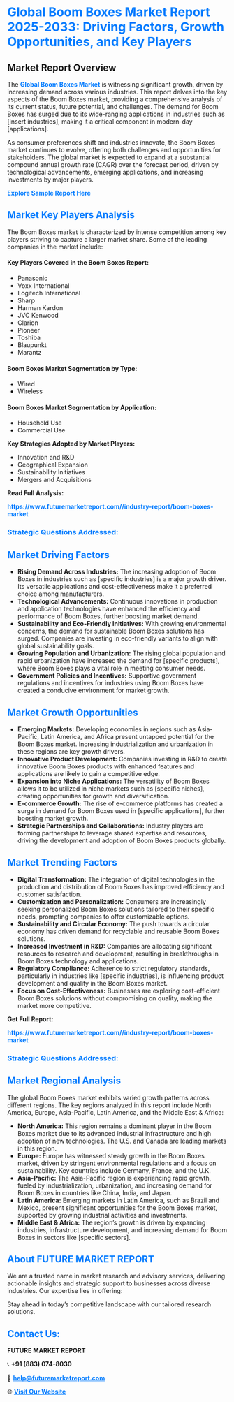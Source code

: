 <h1 style="color: #007BFF;">Global Boom Boxes Market Report 2025-2033: Driving Factors, Growth Opportunities, and Key Players</h1>

<section id="overview">
<h2>Market Report Overview</h2>
<p>The <a href="https://www.futuremarketreport.com//industry-report/boom-boxes-market" style="color: #007BFF; text-decoration: none;"><strong>Global Boom Boxes Market</strong></a> is witnessing significant growth, driven by increasing demand across various industries. This report delves into the key aspects of the Boom Boxes market, providing a comprehensive analysis of its current status, future potential, and challenges. The demand for Boom Boxes has surged due to its wide-ranging applications in industries such as [insert industries], making it a critical component in modern-day [applications].</p>
<p>As consumer preferences shift and industries innovate, the Boom Boxes market continues to evolve, offering both challenges and opportunities for stakeholders. The global market is expected to expand at a substantial compound annual growth rate (CAGR) over the forecast period, driven by technological advancements, emerging applications, and increasing investments by major players.</p>
</section>

<section id="overview">
<p><a href="https://www.futuremarketreport.com//request-sample/reportId=76752" style="color: #007BFF; text-decoration: none;"><strong>Explore Sample Report Here</strong></a></p>
</section>

<section id="key-players">
<h2 style="color: #007BFF;">Market Key Players Analysis</h2>
<p>The Boom Boxes market is characterized by intense competition among key players striving to capture a larger market share. Some of the leading companies in the market include:</p>
<h4>Key Players Covered in the Boom Boxes Report:</h4>
<ul><li>Panasonic</li><li>Voxx International</li><li>Logitech International</li><li>Sharp</li><li>Harman Kardon</li><li>JVC Kenwood</li><li>Clarion</li><li>Pioneer</li><li>Toshiba</li><li>Blaupunkt</li><li>Marantz</li></ul>
<h4>Boom Boxes Market Segmentation by Type:</h4>
<ul><li>Wired</li><li>Wireless</li></ul>

<h4>Boom Boxes Market Segmentation by Application:</h4>
<ul><li>Household Use</li><li>Commercial Use</li></ul>
<p><strong>Key Strategies Adopted by Market Players:</strong></p>
<ul>
<li>Innovation and R&D</li>
<li>Geographical Expansion</li>
<li>Sustainability Initiatives</li>
<li>Mergers and Acquisitions</li>
</ul>
</section>

<section>
<p><strong>Read Full Analysis: </strong></p><a href="https://www.futuremarketreport.com//industry-report/boom-boxes-market" style="color: #007BFF; text-decoration: none;"><strong>https://www.futuremarketreport.com//industry-report/boom-boxes-market</strong></a>
<h3 style="color: #007BFF;">Strategic Questions Addressed:</h3>
</section>

<section id="driving-factors">
<h2 style="color: #007BFF;">Market Driving Factors</h2>
<ul>
<li><strong>Rising Demand Across Industries:</strong> The increasing adoption of Boom Boxes in industries such as [specific industries] is a major growth driver. Its versatile applications and cost-effectiveness make it a preferred choice among manufacturers.</li>
<li><strong>Technological Advancements:</strong> Continuous innovations in production and application technologies have enhanced the efficiency and performance of Boom Boxes, further boosting market demand.</li>
<li><strong>Sustainability and Eco-Friendly Initiatives:</strong> With growing environmental concerns, the demand for sustainable Boom Boxes solutions has surged. Companies are investing in eco-friendly variants to align with global sustainability goals.</li>
<li><strong>Growing Population and Urbanization:</strong> The rising global population and rapid urbanization have increased the demand for [specific products], where Boom Boxes plays a vital role in meeting consumer needs.</li>
<li><strong>Government Policies and Incentives:</strong> Supportive government regulations and incentives for industries using Boom Boxes have created a conducive environment for market growth.</li>
</ul>
</section>

<section id="growth-opportunities">
<h2 style="color: #007BFF;">Market Growth Opportunities</h2>
<ul>
<li><strong>Emerging Markets:</strong> Developing economies in regions such as Asia-Pacific, Latin America, and Africa present untapped potential for the Boom Boxes market. Increasing industrialization and urbanization in these regions are key growth drivers.</li>
<li><strong>Innovative Product Development:</strong> Companies investing in R&D to create innovative Boom Boxes products with enhanced features and applications are likely to gain a competitive edge.</li>
<li><strong>Expansion into Niche Applications:</strong> The versatility of Boom Boxes allows it to be utilized in niche markets such as [specific niches], creating opportunities for growth and diversification.</li>
<li><strong>E-commerce Growth:</strong> The rise of e-commerce platforms has created a surge in demand for Boom Boxes used in [specific applications], further boosting market growth.</li>
<li><strong>Strategic Partnerships and Collaborations:</strong> Industry players are forming partnerships to leverage shared expertise and resources, driving the development and adoption of Boom Boxes products globally.</li>
</ul>
</section>

<section id="trending-factors">
<h2 style="color: #007BFF;">Market Trending Factors</h2>
<ul>
<li><strong>Digital Transformation:</strong> The integration of digital technologies in the production and distribution of Boom Boxes has improved efficiency and customer satisfaction.</li>
<li><strong>Customization and Personalization:</strong> Consumers are increasingly seeking personalized Boom Boxes solutions tailored to their specific needs, prompting companies to offer customizable options.</li>
<li><strong>Sustainability and Circular Economy:</strong> The push towards a circular economy has driven demand for recyclable and reusable Boom Boxes solutions.</li>
<li><strong>Increased Investment in R&D:</strong> Companies are allocating significant resources to research and development, resulting in breakthroughs in Boom Boxes technology and applications.</li>
<li><strong>Regulatory Compliance:</strong> Adherence to strict regulatory standards, particularly in industries like [specific industries], is influencing product development and quality in the Boom Boxes market.</li>
<li><strong>Focus on Cost-Effectiveness:</strong> Businesses are exploring cost-efficient Boom Boxes solutions without compromising on quality, making the market more competitive.</li>
</ul>
</section>

<section>
<p><strong>Get Full Report: </strong></p><a href="https://www.futuremarketreport.com//industry-report/boom-boxes-market" style="color: #007BFF; text-decoration: none;"><strong>https://www.futuremarketreport.com//industry-report/boom-boxes-market</strong></a>
<h3 style="color: #007BFF;">Strategic Questions Addressed:</h3>
</section>


<section id="regional-analysis">
<h2 style="color: #007BFF;">Market Regional Analysis</h2>
<p>The global Boom Boxes market exhibits varied growth patterns across different regions. The key regions analyzed in this report include North America, Europe, Asia-Pacific, Latin America, and the Middle East & Africa:</p>
<ul>
<li><strong>North America:</strong> This region remains a dominant player in the Boom Boxes market due to its advanced industrial infrastructure and high adoption of new technologies. The U.S. and Canada are leading markets in this region.</li>
<li><strong>Europe:</strong> Europe has witnessed steady growth in the Boom Boxes market, driven by stringent environmental regulations and a focus on sustainability. Key countries include Germany, France, and the U.K.</li>
<li><strong>Asia-Pacific:</strong> The Asia-Pacific region is experiencing rapid growth, fueled by industrialization, urbanization, and increasing demand for Boom Boxes in countries like China, India, and Japan.</li>
<li><strong>Latin America:</strong> Emerging markets in Latin America, such as Brazil and Mexico, present significant opportunities for the Boom Boxes market, supported by growing industrial activities and investments.</li>
<li><strong>Middle East & Africa:</strong> The region’s growth is driven by expanding industries, infrastructure development, and increasing demand for Boom Boxes in sectors like [specific sectors].</li>
</ul>
</section>

<footer>
<h2 style="color: #007BFF;">About FUTURE MARKET REPORT</h2>
<p>We are a trusted name in market research and advisory services, delivering actionable insights and strategic support to businesses across diverse industries. Our expertise lies in offering:</p>

<p>Stay ahead in today’s competitive landscape with our tailored research solutions.</p>

<h2 style="color: #007BFF;">Contact Us:</h2>
<p><strong>FUTURE MARKET REPORT</strong></p>
<p>📞 <strong>+91 (883) 074-8030</strong></p>
<p>📧 <strong><a href="mailto:help@futuremarketreport.com" style="color: #007BFF;">help@futuremarketreport.com</a></strong></p>
<p>🌐 <strong><a href="https://www.futuremarketreport.com/" style="color: #007BFF;">Visit Our Website</a></strong></p>
</footer>